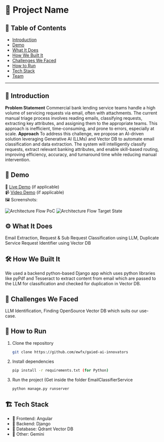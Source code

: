 # 🚀 Project Name

## 📌 Table of Contents
- [Introduction](#introduction)
- [Demo](#demo)
- [What It Does](#what-it-does)
- [How We Built It](#how-we-built-it)
- [Challenges We Faced](#challenges-we-faced)
- [How to Run](#how-to-run)
- [Tech Stack](#tech-stack)
- [Team](#team)

---

## 🎯 Introduction
**Problem Statement**
Commercial bank lending service teams handle a high volume of servicing requests via email, often with attachments. The current manual triage process involves reading emails, classifying requests, extracting key attributes, and assigning them to the appropriate teams. This approach is inefficient, time-consuming, and prone to errors, especially at scale.
**Approach**
To address this challenge, we propose an AI-driven solution leveraging Generative AI (LLMs) and Vector DB to automate email classification and data extraction. The system will intelligently classify requests, extract relevant banking attributes, and enable skill-based routing, improving efficiency, accuracy, and turnaround time while reducing manual intervention.


## 🎥 Demo
🔗 [Live Demo](#) (if applicable)  
📹 [Video Demo](#) (if applicable)  
🖼️ Screenshots:

![Architecture Flow PoC](https://drive.google.com/file/d/18C_-OXFSK6em0zLE5DTcyYv2iw_d7wLE/view?usp=sharing)
![Architecture Flow Target State](https://drive.google.com/file/d/1ZjYIDLHAnApNvuHqy3uwI_0MECIJK0yM/view?usp=drive_link) 

## ⚙️ What It Does
Email Extraction, Request & Sub Request Classification using LLM, Duplicate Service Request Identifier using Vector DB

## 🛠️ How We Built It
We used a backend python-based Django app which uses python libraries like pyPdf and Tesseract to extract content from email which are passed to the LLM for classification and checked for duplication in Vector DB.   

## 🚧 Challenges We Faced
LLM Identification, Finding OpenSource Vector DB which suits our use-case. 

## 🏃 How to Run
1. Clone the repository  
   ```sh
   git clone https://github.com/ewfx/gaied-ai-innovators
   ```
2. Install dependencies  
   ```sh
   pip install -r requirements.txt (for Python)
   ```
3. Run the project (Get inside the folder EmailClassifierService 
   ```sh
   python manage.py runserver
   ```

## 🏗️ Tech Stack
- 🔹 Frontend: Angular
- 🔹 Backend: Django
- 🔹 Database: Qdrant Vector DB
- 🔹 Other: Gemini
